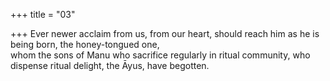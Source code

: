 +++
title = "03"

+++
Ever newer acclaim from us, from our heart, should reach him as he is  being born, the honey-tongued one,  
whom the sons of Manu who sacrifice regularly in ritual community,  who dispense ritual delight, the Āyus, have begotten.  